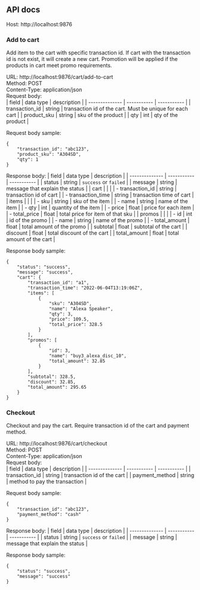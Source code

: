 ## API docs

Host: http://localhost:9876

### Add to cart

Add item to the cart with specific transaction id. If cart with the transaction id is not exist, it will create a new cart. Promotion will be applied if the products in cart meet promo requirements.  

URL: http://localhost:9876/cart/add-to-cart  
Method: POST  
Content-Type: application/json  
Request body:  
| field          | data type   | description |
| -------------- | ----------- | ----------- |
| transaction_id | string      | transaction id of the cart. Must be unique for each cart |
| product_sku    | string      | sku of the product          |
| qty            | int         | qty of the product          |

Request body sample:
```
{
    "transaction_id": "abc123",
    "product_sku": "A304SD",
    "qty": 1
}
```

Response body:
| field          | data type   | description |
| -------------- | ----------- | ----------- |
| status | string      | `success` or `failed` |
| message | string      | message that explain the status |
| cart    |       |           |
| - transaction_id | string         | transaction id of cart |
| - transaction_time | string         | transaction time of cart |
| items    |       |           |
| - sku | string         | sku of the item          |
| - name | string         | name of the item          |
| - qty | int         | quantity of the item          |
| - price | float         | price for each item          |
| - total_price | float         | total price for item of that sku |
| promos    |       |           |
| - id | int         | id of the promo          |
| - name | string         | name of the promo          |
| - total_amount | float         | total amount of the promo          |
| subtotal | float      | subtotal of the cart |
| discount | float      | total discount of the cart |
| total_amount | float      | total amount of the cart |

Response body sample:
```
{
    "status": "success",
    "message": "success",
    "cart": {
        "transaction_id": "a1",
        "transaction_time": "2022-06-04T13:19:06Z",
        "items": [
            {
                "sku": "A304SD",
                "name": "Alexa Speaker",
                "qty": 3,
                "price": 109.5,
                "total_price": 328.5
            }
        ],
        "promos": [
            {
                "id": 3,
                "name": "buy3_alexa_disc_10",
                "total_amount": 32.85
            }
        ],
        "subtotal": 328.5,
        "discount": 32.85,
        "total_amount": 295.65
    }
}
```

### Checkout

Checkout and pay the cart. Require transaction id of the cart and payment method.  

URL: http://localhost:9876/cart/checkout  
Method: POST  
Content-Type: application/json  
Request body:  
| field          | data type   | description |
| -------------- | ----------- | ----------- |
| transaction_id | string      | transaction id of the cart |
| payment_method | string      | method to pay the transaction |

Request body sample:
```
{
    "transaction_id": "abc123",
    "payment_method": "cash"
}
```

Response body:
| field          | data type   | description |
| -------------- | ----------- | ----------- |
| status | string      | `success` or `failed` |
| message | string      | message that explain the status |

Response body sample:
```
{
    "status": "success",
    "message": "success"
}
```